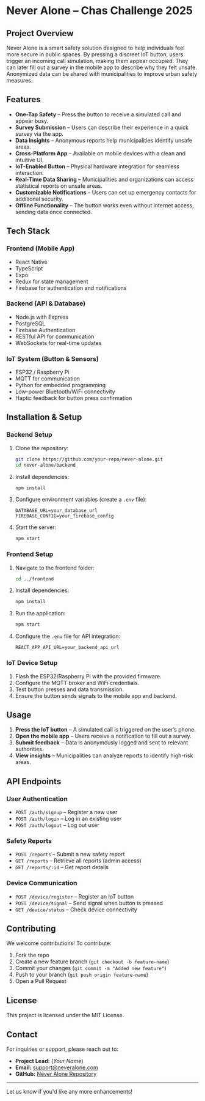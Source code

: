 # **Never Alone** – Chas Challenge 2025

## **Project Overview**
Never Alone is a smart safety solution designed to help individuals feel more secure in public spaces. By pressing a discreet IoT button, users trigger an incoming call simulation, making them appear occupied. They can later fill out a survey in the mobile app to describe why they felt unsafe. Anonymized data can be shared with municipalities to improve urban safety measures.

## **Features**
- **One-Tap Safety** – Press the button to receive a simulated call and appear busy.
- **Survey Submission** – Users can describe their experience in a quick survey via the app.
- **Data Insights** – Anonymous reports help municipalities identify unsafe areas.
- **Cross-Platform App** – Available on mobile devices with a clean and intuitive UI.
- **IoT-Enabled Button** – Physical hardware integration for seamless interaction.
- **Real-Time Data Sharing** – Municipalities and organizations can access statistical reports on unsafe areas.
- **Customizable Notifications** – Users can set up emergency contacts for additional security.
- **Offline Functionality** – The button works even without internet access, sending data once connected.

## **Tech Stack**
### **Frontend (Mobile App)**
- React Native
- TypeScript
- Expo
- Redux for state management
- Firebase for authentication and notifications

### **Backend (API & Database)**
- Node.js with Express
- PostgreSQL
- Firebase Authentication
- RESTful API for communication
- WebSockets for real-time updates

### **IoT System (Button & Sensors)**
- ESP32 / Raspberry Pi
- MQTT for communication
- Python for embedded programming
- Low-power Bluetooth/WiFi connectivity
- Haptic feedback for button press confirmation

## **Installation & Setup**

### **Backend Setup**
1. Clone the repository:
   ```bash
   git clone https://github.com/your-repo/never-alone.git
   cd never-alone/backend
   ```  
2. Install dependencies:
   ```bash
   npm install
   ```  
3. Configure environment variables (create a `.env` file):
   ```env
   DATABASE_URL=your_database_url
   FIREBASE_CONFIG=your_firebase_config
   ```  
4. Start the server:
   ```bash
   npm start
   ```  

### **Frontend Setup**
1. Navigate to the frontend folder:
   ```bash
   cd ../frontend
   ```  
2. Install dependencies:
   ```bash
   npm install
   ```  
3. Run the application:
   ```bash
   npm start
   ```  
4. Configure the `.env` file for API integration:
   ```env
   REACT_APP_API_URL=your_backend_api_url
   ```

### **IoT Device Setup**
1. Flash the ESP32/Raspberry Pi with the provided firmware.
2. Configure the MQTT broker and WiFi credentials.
3. Test button presses and data transmission.
4. Ensure the button sends signals to the mobile app and backend.

## **Usage**
1. **Press the IoT button** – A simulated call is triggered on the user’s phone.
2. **Open the mobile app** – Users receive a notification to fill out a survey.
3. **Submit feedback** – Data is anonymously logged and sent to relevant authorities.
4. **View insights** – Municipalities can analyze reports to identify high-risk areas.

## **API Endpoints**
### **User Authentication**
- `POST /auth/signup` – Register a new user
- `POST /auth/login` – Log in an existing user
- `POST /auth/logout` – Log out user

### **Safety Reports**
- `POST /reports` – Submit a new safety report
- `GET /reports` – Retrieve all reports (admin access)
- `GET /reports/:id` – Get report details

### **Device Communication**
- `POST /device/register` – Register an IoT button
- `POST /device/signal` – Send signal when button is pressed
- `GET /device/status` – Check device connectivity

## **Contributing**
We welcome contributions! To contribute:
1. Fork the repo
2. Create a new feature branch (`git checkout -b feature-name`)
3. Commit your changes (`git commit -m "Added new feature"`)
4. Push to your branch (`git push origin feature-name`)
5. Open a Pull Request

## **License**
This project is licensed under the MIT License.

## **Contact**
For inquiries or support, please reach out to:
- **Project Lead:** (*Your Name*)
- **Email:** support@neveralone.com
- **GitHub:** [Never Alone Repository](https://github.com/your-repo/never-alone)

---

Let us know if you'd like any more enhancements!
